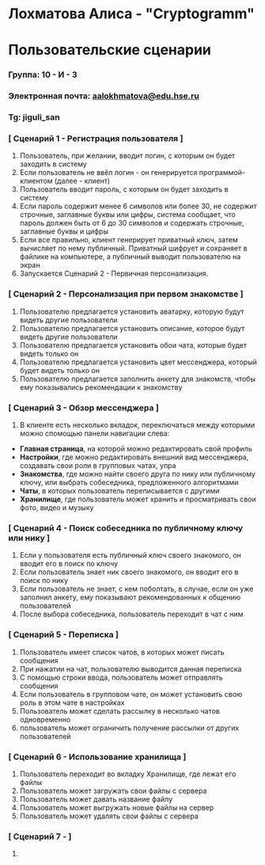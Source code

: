 # Лохматова Алиса - "Cryptogramm"
# Пользовательские сценарии

### Группа: 10 - И - 3
### Электронная почта: aalokhmatova@edu.hse.ru
### Tg: jiguli_san

### **[ Сценарий 1 - Регистрация пользователя ]**

1. Пользователь, при желании, вводит логин, с которым он будет заходить в систему
2. Если пользователь не ввёл логин - он генерируется программой-клиентом (далее - клиент)
3. Пользователь вводит пароль, с которым он будет заходить в систему
4. Если пароль содержит менее 6 символов или более 30, не содержит строчные, заглавные буквы или цифры, система сообщает, что пароль должен быть от 6 до 30 символов и содержать строчные, заглавные буквы и цифры
5. Если все правильно, клиент генерирует приватный ключ, затем вычисляет по нему публичный. Приватный шифрует и сохраняет в файлике на компьютере, а публичный выводит пользователю на экран
6. Запускается Сценарий 2 - Первичная персонализация.

### **[ Сценарий 2 - Персонализация при первом знакомстве ]**

1. Пользователю предлагается установить аватарку, которую будут видеть другие пользователи
2. Пользователю предлагается установить описание, которое будут видеть другие пользователи
3. Пользователю предлагается установить обои чата, которые будет видеть только он
4. Пользователю предлагается установить цвет мессенджера, который будет видеть только он
5. Пользователю предлагается заполнить анкету для знакомств, чтобы ему показывались рекомендации к знакомству

### **[ Сценарий 3 - Обзор мессенджера ]**

1. В клиенте есть несколько вкладок, переключаться между которыми можно спомощью панели навигации слева:
- **Главная страница**, на которой можно редактировать свой профиль
- **Настройки**, где можно редактировать внешний вид мессенджера, создавать свои роли в групповых чатах, упра
- **Знакомства**, где можно найти своего друга по нику или публичному ключу, или выбрать собеседника, предложенного алгоритмами
- **Чаты**, в которых пользователь переписывается с другими
- **Хранилище**, где пользователь может хранить и просматривать свои фото, видео и музыку
  

### **[ Сценарий 4 - Поиск собеседника по публичному ключу или нику ]**

1. Если у пользователя есть публичный ключ своего знакомого, он вводит его в поиск по ключу
2. Если пользователь знает ник своего знакомого, он вводит его в поиск по нику
3. Если пользователь не знает, с кем поболтать, в случае, если он уже заполнил анкету, ему показывают рекомендованных к общению пользователей
4. После выбора собеседника, пользователь переходит в чат с ним


### [ Сценарий 5 - Переписка ]

1. Пользователь имеет список чатов, в которых может писать сообщения
2. При нажатии на чат, пользователю выводится данная переписка
3. С помощью строки ввода, пользователь может отправлять сообщения
4. Если пользователь в групповом чате, он может установить свою роль в этом чате в настройках
5. Пользователь может сделать рассылку в несколько чатов одновременно
6. пользователь может ограничить получение рассылки от других пользователей

### [ Сценарий 6 - Использование хранилища ]

1. Пользователь переходит во вкладку Хранилище, где лежат его файлы
2. Пользователь может загружать свои файлы с сервера
3. Пользователь может давать название файлу
4. Пользователь может выгружать новые файлы на сервер
5. Пользователь может удалять свои файлы с сервера

### [ Сценарий 7 -  ]

1. 


